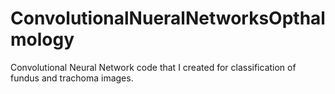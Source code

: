 # ConvolutionalNueralNetworksOpthalmology
Convolutional Neural Network code that I created for classification of fundus and trachoma images. 
